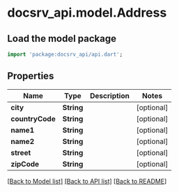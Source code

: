 # docsrv_api.model.Address

## Load the model package
```dart
import 'package:docsrv_api/api.dart';
```

## Properties
Name | Type | Description | Notes
------------ | ------------- | ------------- | -------------
**city** | **String** |  | [optional] 
**countryCode** | **String** |  | [optional] 
**name1** | **String** |  | [optional] 
**name2** | **String** |  | [optional] 
**street** | **String** |  | [optional] 
**zipCode** | **String** |  | [optional] 

[[Back to Model list]](../README.md#documentation-for-models) [[Back to API list]](../README.md#documentation-for-api-endpoints) [[Back to README]](../README.md)


